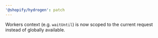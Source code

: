 ```yaml
---
'@shopify/hydrogen': patch
---
```


Workers context (e.g. `waitUntil`) is now scoped to the current request instead of globally available.
